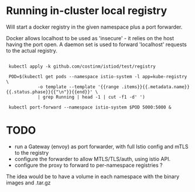 # Running in-cluster local registry

Will start a docker registry in the given namespace plus a port forwarder.

Docker allows localhost to be used as 'insecure' - it relies on the host having the port open.
A daemon set is used to forward 'localhost' requests to the actual registry.



```shell

 kubectl apply -k github.com/costinm/istiod/test/registry

 POD=$(kubectl get pods --namespace istio-system -l app=kube-registry \
            -o template --template '{{range .items}}{{.metadata.name}} {{.status.phase}}{{"\n"}}{{end}}' \
            | grep Running | head -1 | cut -f1 -d' ')

 kubectl port-forward --namespace istio-system $POD 5000:5000 &

```

# TODO

- run a Gateway (envoy) as port forwarder, with full Istio config and mTLS to the registry
- configure the forwarder to allow MTLS/TLS/auth, using istio API.
- configure the proxy to forward to per-namespace registries ? 

The idea would be to have a volume in each namespace with the binary images and .tar.gz 
